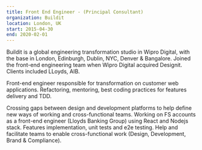 ```yaml
---
title: Front End Engineer - (Principal Consultant)
organization: Buildit
location: London, UK
start: 2015-04-30
end: 2020-02-01
---
```


Buildit is a global engineering transformation studio in Wipro Digital, with the base in London, Edinburgh, Dublin, NYC, Denver & Bangalore.
Joined the front-end engineering team when Wipro Digital acquired Designit.
Clients included LLoyds, AIB.

Front-end engineer responsible for transformation on customer web applications. Refactoring, mentoring, best coding practices for features delivery and TDD.

Crossing gaps between design and development platforms to help define new ways of working and cross-functional teams. Working on FS accounts as a front-end engineer (Lloyds Banking Group) using React and Nodejs stack. Features implementation, unit tests and e2e testing. Help and facilitate teams to enable cross-functional work (Design, Development, Brand & Compliance).

<!-- Member of the core team and developer helping create a Design System for multi brands using sketch and javascript front-end stacks such as React, Storybook as well as various css frameworks (pre-processors, scoped css).
The team is responsible of delivering consistent designs, brands across Lloyds client web applications, design teams, brand & compliance as well its sign off process. The libraries are used by hundreds of designers and developers across Lloyds. -->